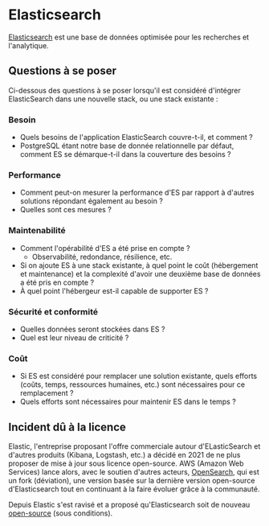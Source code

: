# Elasticsearch

[Elasticsearch](https://www.elastic.co/fr/elasticsearch) est une base de données optimisée pour les recherches et
l'analytique.

## Questions à se poser

Ci-dessous des questions à se poser lorsqu'il est considéré d'intégrer ElasticSearch dans une nouvelle stack, ou une
stack existante :

### Besoin

- Quels besoins de l'application ElasticSearch couvre-t-il, et comment ?
- PostgreSQL étant notre base de donnée relationnelle par défaut, comment ES se démarque-t-il dans la couverture des
  besoins ?

### Performance

- Comment peut-on mesurer la performance d'ES par rapport à d'autres solutions répondant également au besoin ?
- Quelles sont ces mesures ?

### Maintenabilité

- Comment l'opérabilité d'ES a été prise en compte ?
  - Observabilité, redondance, résilience, etc.
- Si on ajoute ES à une stack existante, à quel point le coût (hébergement et maintenance) et la complexité d'avoir une
  deuxième base de données a été pris en compte ?
- À quel point l'hébergeur est-il capable de supporter ES ?

### Sécurité et conformité

- Quelles données seront stockées dans ES ?
- Quel est leur niveau de criticité ?

### Coût

- Si ES est considéré pour remplacer une solution existante, quels efforts (coûts, temps, ressources humaines, etc.)
  sont nécessaires pour ce remplacement ?
- Quels efforts sont nécessaires pour maintenir ES dans le temps ?

## Incident dû à la licence

Elastic, l'entreprise proposant l'offre commerciale autour d'ELasticSearch et d'autres produits (Kibana, Logstash, etc.)
a décidé en 2021 de ne plus proposer de mise à jour sous licence open-source. AWS (Amazon Web Services) lance alors,
avec le soutien d'autres acteurs, [OpenSearch](https://aws.amazon.com/what-is/opensearch/), qui est un fork (déviation),
une version basée sur la dernière version open-source d'Elasticsearch tout en continuant à la faire évoluer grâce à la
communauté.

Depuis Elastic s'est ravisé et a proposé qu'Elasticsearch soit de nouveau
[open-source](https://www.elastic.co/blog/elasticsearch-is-open-source-again) (sous conditions).
